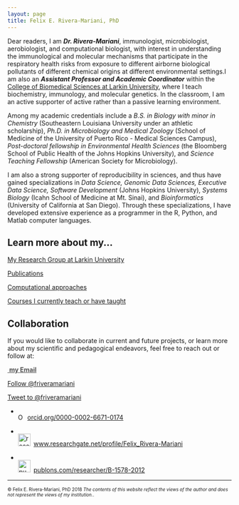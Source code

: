 ```yaml
---
layout: page
title: Felix E. Rivera-Mariani, PhD
---
```



<p>Dear readers, I am <b><i>Dr. Rivera-Mariani</i></b>, immunologist, microbiologist, aerobiologist, and computational biologist, with interest in understanding the immunological and molecular mechanisms that participate in the respiratory health risks from exposure to different airborne biological pollutants of different chemical origins at different environmental settings.I am also an <b><i>Assistant Professor and Academic Coordinator</i></b> within the <a href="http://ularkin.org/college-of-biomedical-sciences/" target="_blank">College of Biomedical Sciences at Larkin University</a>, where I teach biochemistry, immunology, and molecular genetics. In the classroom, I am an active supporter of active rather than a passive learning environment.</p>

<p>Among my academic credentials include a <i>B.S. in Biology with minor in Chemistry</i> (Southeastern Louisiana University under an athletic scholarship), <i>Ph.D. in Microbiology and Medical Zoology</i> (School of Medicine of the University of Puerto Rico - Medical Sciences Campus), <i>Post-doctoral fellowship in Environmental Health Sciences</i> (the Bloomberg School of Public Health of the Johns Hopkins University), and <i>Science Teaching Fellowship</i> (American Society for Microbiology).</p>

<p>I am also a strong supporter of reproducibility in sciences, and thus have gained specializations in <i>Data Science, Genomic Data Sciences, Executive Data Science, Software Development</i> (Johns Hopkins University), <i>Systems Biology</i> (Icahn School of Medicine at Mt. Sinai), and <i>Bioinformatics</i> (University of California at San Diego). Through these specializations, I have developed extensive experience as a programmer in the R, Python, and Matlab computer languages.</p>

## Learn more about my...

<a href="https://www.riplrt.com" target="_blank">My Research Group at Larkin University</a>

<a href="/publications">Publications</a>

<a href="/datasci" target="_blank">Computational approaches</a>

<a href="/teaching" target="_blank">Courses I currently teach or have taught</a>

## Collaboration 

If you would like to collaborate in current and future projects, or learn more about my scientific and pedagogical endeavors, feel free to reach out or follow at:

<a href="mailto:friveram@riplrt.com" target="_blank" style="color:#515151;"><i class="fa fa-envelope" style="font-size:1em"></i> &nbsp;<b>my Email</b><br></a>


<a href="https://twitter.com/friveramariani?ref_src=twsrc%5Etfw" class="twitter-follow-button" data-show-count="false">Follow @friveramariani</a><script async src="https://platform.twitter.com/widgets.js" charset="utf-8"></script>

<a href="https://twitter.com/intent/tweet?screen_name=friveramariani&ref_src=twsrc%5Etfw" class="twitter-mention-button" data-show-count="false">Tweet to @friveramariani</a><script async src="https://platform.twitter.com/widgets.js" charset="utf-8"></script> 

<script src="//platform.linkedin.com/in.js" type="text/javascript"></script>
<script type="IN/MemberProfile" data-id="http://www.linkedin.com/in/felixeriveramariani" data-format="hover" data-related="false" data-text="Felix E. Rivera-Mariani, PhD"></script>

<ul>
<li><div itemscope itemtype="https://schema.org/Person"><a itemprop="sameAs" content="https://orcid.org/0000-0002-6671-0174" href="https://orcid.org/0000-0002-6671-0174" target="orcid.widget" rel="noopener noreferrer" style="vertical-align:top;"><img src="https://orcid.org/sites/default/files/images/orcid_16x16.png" style="width:1em;margin-right:.5em;" alt="ORCID iD icon">orcid.org/0000-0002-6671-0174</a></div></li>
</ul>

<ul>
<li><div itemscope itemtype="https://schema.org/Person"><a itemprop="sameAs" content="https://www.researchgate.net/profile/Felix_Rivera-Mariani" href="https://www.researchgate.net/profile/Felix_Rivera-Mariani" target="orcid.widget" rel="noopener noreferrer" style="vertical-align:top;"><img src="https://avatars0.githubusercontent.com/u/1073651?s=200&v=4" style="width:2em;margin-right:.5em;" alt="researchgate iD icon">www.researchgate.net/profile/Felix_Rivera-Mariani</a></div></li>
</ul>

<ul>
<li><div itemscope itemtype="https://schema.org/Person"><a itemprop="sameAs" content="https://publons.com/researcher/B-1578-2012/" href="https://publons.com/researcher/B-1578-2012/" target="orcid.widget" rel="noopener noreferrer" style="vertical-align:top;"><img src="http://publishingsupport.iopscience.iop.org/wp-content/uploads/2017/10/alternative.png" style="width:2em;margin-right:.5em;" alt="publons iD icon">publons.com/researcher/B-1578-2012</a></div></li>
</ul>

---

<font size="1">&#169; Felix E. Rivera-Mariani, PhD 2018 <i>The contents of this website reflect the views of the author and does not represent the views of my institution.</i>.</font>
